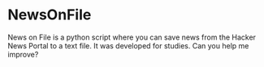 # NewsOnFile
News on File is a python script where you can save news from the Hacker News Portal to a text file. It was developed for studies. Can you help me improve?
